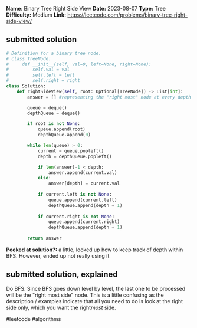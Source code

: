 **Name**: Binary Tree Right Side View
**Date:** 2023-08-07
**Type:** Tree
**Difficulty:** Medium
**Link:** https://leetcode.com/problems/binary-tree-right-side-view/



## submitted solution
```python
# Definition for a binary tree node.
# class TreeNode:
#     def __init__(self, val=0, left=None, right=None):
#         self.val = val
#         self.left = left
#         self.right = right
class Solution:
    def rightSideView(self, root: Optional[TreeNode]) -> List[int]:
        answer = [] #representing the "right most" node at every depth / height

        queue = deque()
        depthQueue = deque()

        if root is not None:
            queue.append(root)
            depthQueue.append(0)

        while len(queue) > 0:
            current = queue.popleft()
            depth = depthQueue.popleft()

            if len(answer)-1 < depth:
                answer.append(current.val)
            else:
                answer[depth] = current.val
            
            if current.left is not None:
                queue.append(current.left)
                depthQueue.append(depth + 1)
            
            if current.right is not None:
                queue.append(current.right)
                depthQueue.append(depth + 1)
                    
        return answer
```

**Peeked at solution?:** a little, looked up how to keep track of depth within BFS. However, ended up not really using it

## submitted solution, explained

Do BFS. Since BFS goes down level by level, the last one to be processed will be the "right most side" node. This is a little confusing as the description / examples indicate that all you need to do is look at the right side only, which you want the right*most* side.


#leetcode #algorithms 